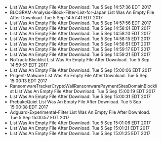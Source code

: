 *  List Was An Empty File After Download. Tue 5 Sep 14:57:36 EDT 2017
* BLOGRAM-Analysis-Block-Filter-List-for-Japan List Was An Empty File After Download. Tue 5 Sep 14:57:41 EDT 2017
*  List Was An Empty File After Download. Tue 5 Sep 14:57:56 EDT 2017
*  List Was An Empty File After Download. Tue 5 Sep 14:58:01 EDT 2017
*  List Was An Empty File After Download. Tue 5 Sep 14:58:10 EDT 2017
*  List Was An Empty File After Download. Tue 5 Sep 14:58:15 EDT 2017
*  List Was An Empty File After Download. Tue 5 Sep 14:58:51 EDT 2017
*  List Was An Empty File After Download. Tue 5 Sep 14:59:17 EDT 2017
*  List Was An Empty File After Download. Tue 5 Sep 14:59:21 EDT 2017
* NoTrack-Blocklist List Was An Empty File After Download. Tue 5 Sep 14:59:57 EDT 2017
*  List Was An Empty File After Download. Tue 5 Sep 15:00:06 EDT 2017
* Prigent-Malware List Was An Empty File After Download. Tue 5 Sep 15:00:13 EDT 2017
* RansomwareTrackerCryptoWallRansomwarePaymentSitesDomainBlocklist List Was An Empty File After Download. Tue 5 Sep 15:00:19 EDT 2017
*  List Was An Empty File After Download. Tue 5 Sep 15:00:31 EDT 2017
* PrebakeQuiet List Was An Empty File After Download. Tue 5 Sep 15:00:38 EDT 2017
* Adguard-Experimental-Filter List Was An Empty File After Download. Tue 5 Sep 15:00:57 EDT 2017
*  List Was An Empty File After Download. Tue 5 Sep 15:01:06 EDT 2017
*  List Was An Empty File After Download. Tue 5 Sep 15:01:21 EDT 2017
*  List Was An Empty File After Download. Tue 5 Sep 15:01:25 EDT 2017
